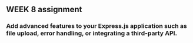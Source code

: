 ## WEEK 8 assignment
### Add advanced features to your Express.js application such as file upload, error handling, or integrating a third-party API.
